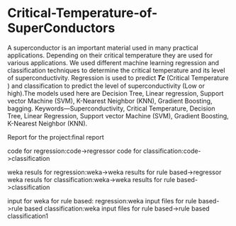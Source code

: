 
# Critical-Temperature-of-SuperConductors
A superconductor is an important material used in many practical applications. Depending on their critical temperature they are used for various applications. We used different machine learning regression and classification techniques to determine the critical temperature and its level of superconductivity. Regression is used to predict 𝑻𝒄 (Critical Temperature ) and classification to predict the level of superconductivity (Low or high).The models used here are Decision Tree, Linear regression, Support vector Machine (SVM), K-Nearest Neighbor (KNN), Gradient Boosting, bagging.   Keywords—Superconductivity, Critical Temperature, Decision Tree, Linear Regression, Support vector Machine (SVM), Gradient Boosting, K-Nearest Neighbor (KNN).

Report for the project:final report

code for regression:code->regressor
code for classification:code->classification


weka resuls for regression:weka->weka results for rule based->regressor
weka resuls for classification:weka->weka results for rule based->classification

input for weka for rule based:
regression:weka input files for rule based->rule based
classification:weka input files for rule based->rule based classification1
